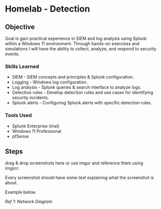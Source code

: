 # Homelab - Detection

## Objective

Goal is gain practical experience in SIEM and log analysis using Splunk within a Windows 11 environment. 
Through hands-on exercises and simulations I will have the ability to collect, analyze, and respond to security events.

### Skills Learned

- SIEM - SIEM concepts and principles & Splunk configuration.
- Logging - Windows log configuration.
- Log analysis - Splunk queries & search interface to analyze logs.
- Detection rules - Develop detection rules and use cases for identifying security incidents.
- Splunk alerts - Configuring Splunk alerts with specific detection rules.

### Tools Used

- Splunk Enterprise (trial)
- Windows 11 Professional
- pfSense

## Steps
drag & drop screenshots here or use imgur and reference them using imgsrc

Every screenshot should have some text explaining what the screenshot is about.

Example below.

*Ref 1: Network Diagram*
